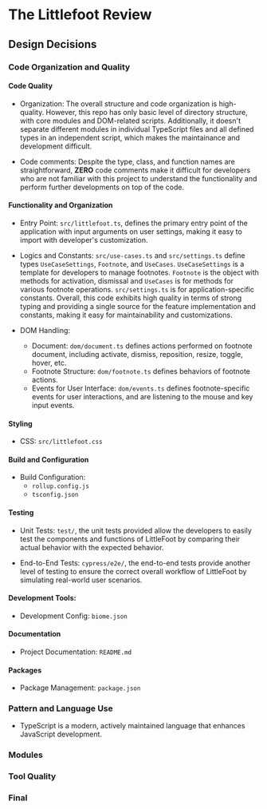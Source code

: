 # The Littlefoot Review

## Design Decisions


### Code Organization and Quality

#### Code Quality

- Organization: The overall structure and code organization is high-quality. However, this repo has only basic level of directory structure, with core modules and DOM-related scripts. Additionally, it doesn't separate different modules in individual TypeScript files and all defined types in an independent script, which makes the maintainance and development difficult.

- Code comments: Despite the type, class, and function names are straightforward, **ZERO** code comments make it difficult for developers who are not familiar with this project to understand the functionality and  perform further developments on top of the code.

#### Functionality and Organization

- Entry Point: `src/littlefoot.ts`, defines the primary entry point of the application with input arguments on user settings, making it easy to import with developer's customization. 
  
- Logics and Constants: `src/use-cases.ts` and `src/settings.ts` define types `UseCaseSettings`, `Footnote`, and `UseCases`. `UseCaseSettings` is a template for developers to manage footnotes. `Footnote` is the object with methods for activation, dismissal and `UseCases` is for methods for various footnote operations. `src/settings.ts` is for application-specific constants. Overall, this code exhibits high quality in terms of strong typing and providing a single source for the feature implementation and constants, making it easy for maintainability and customizations. 

- DOM Handling:  
  - Document: `dom/document.ts` defines actions performed on footnote document, including activate, dismiss, reposition, resize, toggle, hover, etc. 
  - Footnote Structure: `dom/footnote.ts` defines behaviors of footnote actions. 
  - Events for User Interface: `dom/events.ts` defines footnote-specific events for user interactions, and are listening to the mouse and key input events.
  

#### Styling

- CSS: `src/littlefoot.css`

#### Build and Configuration

- Build Configuration:  
  - `rollup.config.js`
  - `tsconfig.json`

#### Testing

- Unit Tests: `test/`, the unit tests provided allow the developers to easily test the components and functions of LittleFoot by comparing their actual behavior with the expected behavior.

- End-to-End Tests: `cypress/e2e/`, the end-to-end tests provide another level of testing to ensure the correct overall workflow of LittleFoot by simulating real-world user scenarios.

#### Development Tools: 

- Development Config: `biome.json`

#### Documentation

- Project Documentation:  `README.md`

#### Packages

- Package Management: `package.json`


### Pattern and Language Use

- TypeScript is a modern, actively maintained language that enhances JavaScript development.


### Modules


### Tool Quality

### Final 
